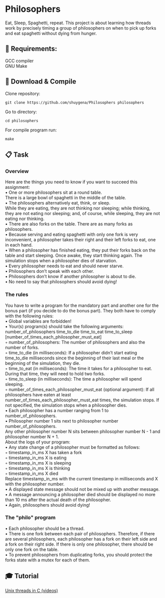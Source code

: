 # Philosophers
Eat, Sleep, Spaghetti, repeat. This project is about learning how threads work by precisely timing a group of philosophers on when to pick up forks and eat spaghetti without dying from hunger.

## :toolbox: Requirements:  
GCC compiler  
GNU Make

## :link: Download & Compile
Clone repository:
```
git clone https://github.com/shuygena/Philosophers philosophers
```
Go to directory:
```
cd philosophers
```
For compile program run:   
```
make
```  

## :clipboard: Task  
### Overview
Here are the things you need to know if you want to succeed this assignment:  
• One or more philosophers sit at a round table.   
There is a large bowl of spaghetti in the middle of the table.  
• The philosophers alternatively eat, think, or sleep.  
While they are eating, they are not thinking nor sleeping; while thinking, they are not eating nor sleeping; and, of course, while sleeping, they are not eating nor thinking.  
• There are also forks on the table. There are as many forks as philosophers.  
• Because serving and eating spaghetti with only one fork is very inconvenient, a philosopher takes their right and their left forks to eat, one in each hand.  
• When a philosopher has finished eating, they put their forks back on the table and start sleeping. Once awake, they start thinking again. The simulation stops when
a philosopher dies of starvation.  
• Every philosopher needs to eat and should never starve.  
• Philosophers don’t speak with each other.  
• Philosophers don’t know if another philosopher is about to die.  
• No need to say that philosophers should avoid dying!  
### The rules  
You have to write a program for the mandatory part and another one for the bonus part
(if you decide to do the bonus part). They both have to comply with the following rules:  
• Global variables are forbidden!  
• Your(s) program(s) should take the following arguments:  
number_of_philosophers time_to_die time_to_eat time_to_sleep
[number_of_times_each_philosopher_must_eat]  
◦ number_of_philosophers: The number of philosophers and also the number
of forks.  
◦ time_to_die (in milliseconds): If a philosopher didn’t start eating time_to_die
milliseconds since the beginning of their last meal or the beginning of the simulation, they die.   
◦ time_to_eat (in milliseconds): The time it takes for a philosopher to eat.  
During that time, they will need to hold two forks.  
◦ time_to_sleep (in milliseconds): The time a philosopher will spend sleeping.  
◦ number_of_times_each_philosopher_must_eat (optional argument): If all
philosophers have eaten at least number_of_times_each_philosopher_must_eat
times, the simulation stops. If not specified, the simulation stops when a
philosopher dies.  
• Each philosopher has a number ranging from 1 to number_of_philosophers.  
• Philosopher number 1 sits next to philosopher number number_of_philosophers.  
Any other philosopher number N sits between philosopher number N - 1 and philosopher number N + 1.  
About the logs of your program:  
• Any state change of a philosopher must be formatted as follows:  
◦ timestamp_in_ms X has taken a fork  
◦ timestamp_in_ms X is eating  
◦ timestamp_in_ms X is sleeping  
◦ timestamp_in_ms X is thinking  
◦ timestamp_in_ms X died  
Replace timestamp_in_ms with the current timestamp in milliseconds
and X with the philosopher number.  
• A displayed state message should not be mixed up with another message.  
• A message announcing a philosopher died should be displayed no more than 10 ms
after the actual death of the philosopher.  
• Again, philosophers should avoid dying!  
  
### The "philo" program  
• Each philosopher should be a thread.  
• There is one fork between each pair of philosophers. Therefore, if there are several
philosophers, each philosopher has a fork on their left side and a fork on their right
side. If there is only one philosopher, there should be only one fork on the table.  
• To prevent philosophers from duplicating forks, you should protect the forks state
with a mutex for each of them.  

## :mortar_board: Tutorial
[Unix threads in C (videos)](https://www.youtube.com/playlist?list=PLfqABt5AS4FmuQf70psXrsMLEDQXNkLq2)  

